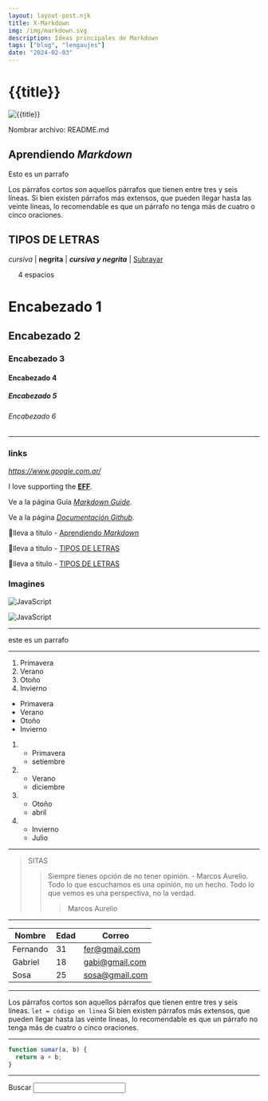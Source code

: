 ```yaml
---
layout: layout-post.njk
title: X-Markdown
img: /img/markdown.svg
description: Ideas principales de Markdown
tags: ["blog", "lengaujes"]
date: "2024-02-03"
---
```


# {{title}}

![{{title}}]({{img}})

Nombrar archivo: README.md

## Aprendiendo _Markdown_

Esto es un parrafo

Los párrafos cortos son aquellos párrafos que tienen entre tres y seis líneas. Si bien existen párrafos más extensos, que pueden llegar hasta las veinte líneas, lo recomendable es que un párrafo no tenga más de cuatro o cinco oraciones.

## TIPOS DE LETRAS

_cursiva_ | **negrita** | **_cursiva y negrita_** |
<ins>Subrayar</ins>

&nbsp;&nbsp;&nbsp;&nbsp; 4 espacios

# Encabezado 1

## Encabezado 2

### Encabezado 3

#### Encabezado 4

##### Encabezado 5

###### Encabezado 6

---

### links

_<https://www.google.com.ar/>_

I love supporting the **[EFF](https://eff.org)**.

Ve a la página Guía _[Markdown Guide](https://www.markdownguide.org)_.

Ve a la página _[Documentación Github](https://docs.github.com/es/get-started/writing-on-github/getting-started-with-writing-and-formatting-on-github/basic-writing-and-formatting-syntax#lists)_.

🔺lleva a titulo - [Aprendiendo _Markdown_](#aprendiendo-markdown)

🔺lleva a titulo - [TIPOS DE LETRAS](#TIPOS-DE-LETRAS)

🔺lleva a titulo - [TIPOS DE LETRAS](#tipos-de-letras)

### Imagines

![JavaScript](js.svg)

![JavaScript](https://cdn.icon-icons.com/icons2/2107/PNG/128/file_type_js_official_icon_130509.png)

---

este es un parrafo

---

1. Primavera
2. Verano
3. Otoño
4. Invierno

- Primavera
- Verano
- Otoño
- Invierno

1. - Primavera
   - setiembre
1. - Verano
   - diciembre
1. - Otoño
   - abril
1. - Invierno
   - Julio

---

<!--* ">" -->

> SITAS
>
> > Siempre tienes opción de no tener opinión. - Marcos Aurelio.
> > Todo lo que escuchamos es una opinión, no un hecho.
> > Todo lo que vemos es una perspectiva, no la verdad.
> >
> > > Marcos Aurelio

---

| Nombre   | Edad | Correo         |
| -------- | ---- | -------------- |
| Fernando | 31   | fer@gmail.com  |
| Gabriel  | 18   | gabi@gmail.com |
| Sosa     | 25   | sosa@gmail.com |

---

Los párrafos cortos son aquellos párrafos que tienen entre tres y seis líneas. `let = código en linea` Si bien existen párrafos más extensos, que pueden llegar hasta las veinte líneas, lo recomendable es que un párrafo no tenga más de cuatro o cinco oraciones.

---

<!--* ```lenguaje  -->

```js
function sumar(a, b) {
  return a + b;
}
```

---

<form>
  <label for="q"> Buscar </label>
  <input type="search" name="q" id="q">
</form>

<!-- Esto es un comentario -->
